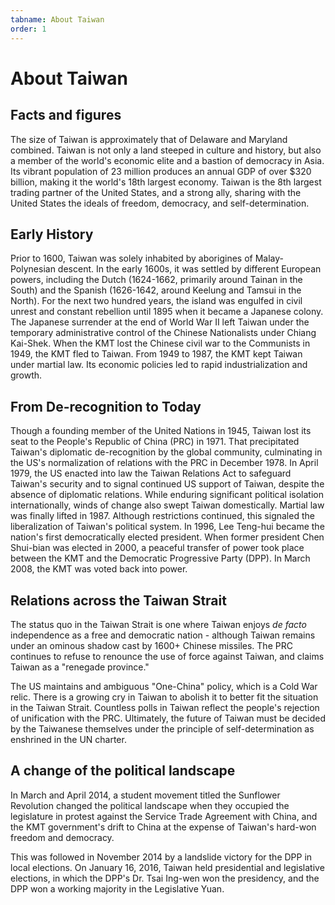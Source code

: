 ```yaml
---
tabname: About Taiwan
order: 1
---
```


About Taiwan
============

Facts and figures
-----------------

The size of Taiwan is approximately that of Delaware and Maryland combined. Taiwan is not only a land steeped in culture and history, but also a member of the world's economic elite and a bastion of democracy in Asia. Its vibrant population of 23 million produces an annual GDP of over $320 billion, making it the world's 18th largest economy. Taiwan is the 8th largest trading partner of the United States, and a strong ally, sharing with the United States the ideals of freedom, democracy, and self-determination.

Early History
-------------

Prior to 1600, Taiwan was solely inhabited by aborigines of Malay-Polynesian descent. In the early 1600s, it was settled by different European powers, including the Dutch (1624-1662, primarily around Tainan in the South) and the Spanish (1626-1642, around Keelung and Tamsui in the North). For the next two hundred years, the island was engulfed in civil unrest and constant rebellion until 1895 when it became a Japanese colony. The Japanese surrender at the end of World War II left Taiwan under the temporary administrative control of the Chinese Nationalists under Chiang Kai-Shek. When the KMT lost the Chinese civil war to the Communists in 1949, the KMT fled to Taiwan. From 1949 to 1987, the KMT kept Taiwan under martial law. Its economic policies led to rapid industrialization and growth.

From De-recognition to Today
----------------------------

Though a founding member of the United Nations in 1945, Taiwan lost its seat to the People's Republic of China (PRC) in 1971. That precipitated Taiwan's diplomatic de-recognition by the global community, culminating in the US's normalization of relations with the PRC in December 1978. In April 1979, the US enacted into law the Taiwan Relations Act to safeguard Taiwan's security and to signal continued US support of Taiwan, despite the absence of diplomatic relations. While enduring significant political isolation internationally, winds of change also swept Taiwan domestically. Martial law was finally lifted in 1987. Although restrictions continued, this signaled the liberalization of Taiwan's political system. In 1996, Lee Teng-hui became the nation's first democratically elected president. When former president Chen Shui-bian was elected in 2000, a peaceful transfer of power took place between the KMT and the Democratic Progressive Party (DPP). In March 2008, the KMT was voted back into power.

Relations across the Taiwan Strait
----------------------------------

The status quo in the Taiwan Strait is one where Taiwan enjoys _de facto_ independence as a free and democratic nation - although Taiwan remains under an ominous shadow cast by 1600+ Chinese missiles. The PRC continues to refuse to renounce the use of force against Taiwan, and claims Taiwan as a "renegade province."

The US maintains and ambiguous "One-China" policy, which is a Cold War relic. There is a growing cry in Taiwan to abolish it to better fit the situation in the Taiwan Strait. Countless polls in Taiwan reflect the people's rejection of unification with the PRC. Ultimately, the future of Taiwan must be decided by the Taiwanese themselves under the principle of self-determination as enshrined in the UN charter.

A change of the political landscape
-----------------------------------
In March and April 2014, a student movement titled the Sunflower Revolution changed the political landscape when they occupied the legislature in protest against the Service Trade Agreement with China, and the KMT government's drift to China at the expense of Taiwan's hard-won freedom and democracy.

This was followed in November 2014 by a landslide victory for the DPP in local elections. On January 16, 2016, Taiwan held presidential and legislative elections, in which the DPP's Dr. Tsai Ing-wen won the presidency, and the DPP won a working majority in the Legislative Yuan.